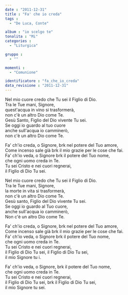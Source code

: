 ```yaml
---
date : "2011-12-31"
title : "Fa' che io creda"
tags : 
  - "De Luca, Conte"

album : "io scelgo te"
tonalita : "Mi"
categories : 
  - "Liturgica"

gruppo : 
  - ""

momenti : 
  - "Comunione"

identificatore : "fa_che_io_creda"
data_revisione : "2011-12-31"
---
```

  
  
  
  
  
  
  
  
  
  
  
Nel mio cuore credo che Tu sei il Figlio di Dio.   
Tra le Tue mani, Signore,   
quest'acqua in vino si trasformerà,  
non c'è un altro Dio come Te.  
Gesù Santo, Figlio del Dio vivente Tu sei.  
Se oggi io guardo al tuo cuore   
anche sull'acqua io camminerò,  
non c'è un altro Dio come Te.  
  
  
  
Fa' ch'io creda, o Signore, brk nel potere del Tuo amore,  
Come incenso sale già brk il mio grazie per le cose che fai.  
Fa' ch'io veda, o Signore brk il potere del Tuo nome,  
che ogni uomo creda in Te.  
Tu sei Cristo e nei cuori regnerai,                    
il Figlio di Dio Tu sei.    
  
  
  
  
Nel mio cuore credo che Tu sei il Figlio di Dio.   
Tra le Tue mani, Signore,   
la morte in vita si trasformerà,   
non c'è un altro Dio come Te.  
Gesù santo, Figlio del Dio vivente Tu sei.  
Se oggi io guardo al Tuo cuore,   
anche sull'acqua io camminerò,  
Non c'è un altro Dio come Te.  
  
  
  
Fa' ch'io creda, o Signore, brk nel potere del Tuo amore,  
Come incenso sale già brk il mio grazie per le cose che fai.  
Fa' ch'io veda, o Signore brk il potere del Tuo nome,  
che ogni uomo creda in Te.  
Tu sei Cristo e nei cuori regnerai,                    
il Figlio di Dio Tu sei, il Figlio di Dio Tu sei,   
il mio Signore tu i.       
  
Fa' ch'io veda, o Signore, brk il potere del Tuo nome,  
che ogni uomo creda in Te.  
Tu sei Cristo e nei cuori regnerai,                    
il Figlio di Dio Tu sei, brk il Figlio di Dio Tu sei,   
il mio Signore tu sei.  
  
  
  
  
  
  

